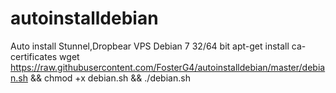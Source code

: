 # autoinstalldebian
Auto install Stunnel,Dropbear VPS Debian 7 32/64 bit
apt-get install ca-certificates
wget https://raw.githubusercontent.com/FosterG4/autoinstalldebian/master/debian.sh && chmod +x debian.sh && ./debian.sh
